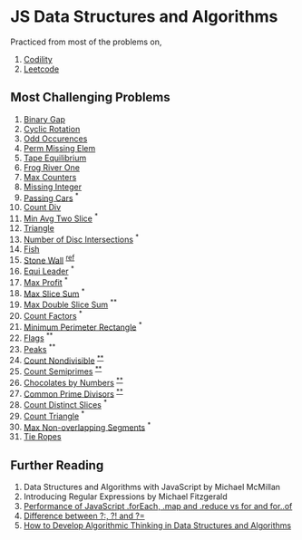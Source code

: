 # JS Data Structures and Algorithms

Practiced from most of the problems on,

1. [Codility](https://app.codility.com/programmers/)
2. [Leetcode](https://leetcode.com/)

## Most Challenging Problems

1. [Binary Gap](./iterations/binary-gap.js)
2. [Cyclic Rotation](./arrays/rotate.js)
3. [Odd Occurences](./arrays/pairs.js)
4. [Perm Missing Elem](./time-complexity/missing.js)
5. [Tape Equilibrium](./time-complexity/tape.js)
6. [Frog River One](./counting/frog.js)
7. [Max Counters](./counting/permutation.js)
8. [Missing Integer](./counting/missing.js)
9. [Passing Cars](./prefix-sums/passingcars.js) <sup>*</sup>
10. [Count Div](./prefix-sums/countdiv.js)
11. [Min Avg Two Slice](./prefix-sums/genomic.js) <sup>*</sup>
12. [Triangle](./sorting/triangluar.js)
13. [Number of Disc Intersections](./sorting/disc.js) <sup>*</sup>
14. [Fish](./stacks-queues/fish.js)
15. [Stone Wall](./stacks-queues/stone-wall.js) <sup><a href="http://straightdeveloper.com/how-to-get-100-score-on-the-stonewall-exercise-on-codility/">ref</a></sup>
16. [Equi Leader](./leader/equi.js) <sup>*</sup>
17. [Max Profit](./maximum-slice/profit.js) <sup>*</sup>
18. [Max Slice Sum](./maximum-slice/num.js) <sup>*</sup>
19. [Max Double Slice Sum](./maximum-slice/sum.js) <sup>**</sup>
20. [Count Factors](./prime/factor.js) <sup>*</sup>
21. [Minimum Perimeter Rectangle](./prime/perimeter.js) <sup>*</sup>
22. [Flags](./prime/flags.js) <sup>**</sup>
23. [Peaks](./prime/peak.js) <sup>**</sup>
24. [Count Nondivisible](./sieve/non-divisible.js) <sup><a href="https://en.wikipedia.org/wiki/Sieve_of_Eratosthenes">**</a></sup>
25. [Count Semiprimes](./sieve/semi-primes.js) <sup><a href="https://en.wikipedia.org/wiki/Sieve_of_Eratosthenes">**</a></sup>
26. [Chocolates by Numbers](./euclidean/chocolates.js) <sup><a href="https://en.wikipedia.org/wiki/Euclidean_algorithm">**</a></sup>
27. [Common Prime Divisors](./euclidean/prime-divisors.js) <sup><a href="https://en.wikipedia.org/wiki/Euclidean_algorithm">**</a></sup>
28. [Count Distinct Slices](./caterpillar/slices.js) <sup>*</sup>
29. [Count Triangle](./caterpillar/triangle.js) <sup>*</sup>
30. [Max Non-overlapping Segments](./greedy/segments.js) <sup>*</sup>
31. [Tie Ropes](./greedy/ropes.js)


## Further Reading

1. Data Structures and Algorithms with JavaScript by Michael McMillan
2. Introducing Regular Expressions by Michael Fitzgerald
3. [Performance of JavaScript .forEach, .map and .reduce vs for and for..of](https://leanylabs.com/blog/js-forEach-map-reduce-vs-for-for_of/)
4. [Difference between ?:, ?! and ?=](https://stackoverflow.com/questions/10804732/difference-between-and)
5. [How to Develop Algorithmic Thinking in Data Structures and Algorithms](https://www.enjoyalgorithms.com/blog/how-to-develop-algorithmic-thinking-in-data-structure-and-algorithms)
